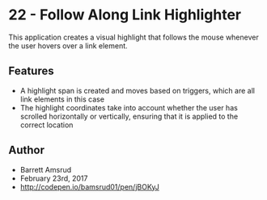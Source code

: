 # 22 - Follow Along Link Highlighter

This application creates a visual highlight that follows the mouse whenever the user hovers over a link element.

## Features

- A highlight span is created and moves based on triggers, which are all link elements in this case
- The highlight coordinates take into account whether the user has scrolled horizontally or vertically, ensuring that it is applied to the correct location

## Author

- Barrett Amsrud
- February 23rd, 2017
- http://codepen.io/bamsrud01/pen/jBOKyJ
